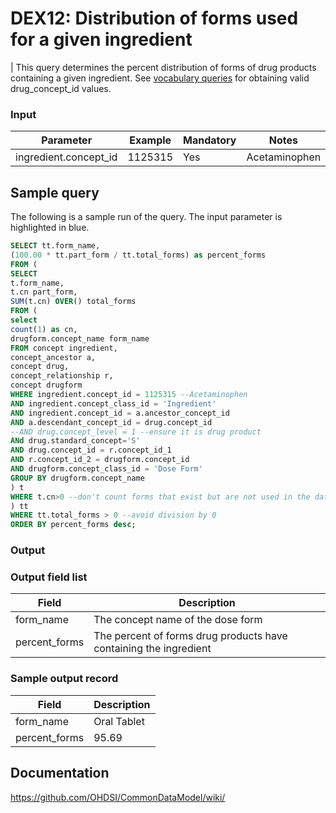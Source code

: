 # DEX12: Distribution of forms used for a given ingredient

| This query determines the percent distribution of forms of drug products containing a given ingredient. See  [vocabulary queries](http://vocabqueries.omop.org/drug-queries) for obtaining valid drug_concept_id values.

### Input

|  Parameter |  Example |  Mandatory |  Notes |
| --- | --- | --- | --- |
|  ingredient.concept_id |  1125315 |  Yes |  Acetaminophen |

## Sample query
The following is a sample run of the query. The input parameter is highlighted in  blue. 

```sql
SELECT tt.form_name,
(100.00 * tt.part_form / tt.total_forms) as percent_forms
FROM (
SELECT 
t.form_name,
t.cn part_form,
SUM(t.cn) OVER() total_forms
FROM (
select 
count(1) as cn,
drugform.concept_name form_name
FROM concept ingredient,
concept_ancestor a,
concept drug,
concept_relationship r,
concept drugform
WHERE ingredient.concept_id = 1125315 --Acetaminophen
AND ingredient.concept_class_id = 'Ingredient'
AND ingredient.concept_id = a.ancestor_concept_id
AND a.descendant_concept_id = drug.concept_id
--AND drug.concept_level = 1 --ensure it is drug product
ANd drug.standard_concept='S'
AND drug.concept_id = r.concept_id_1
AND r.concept_id_2 = drugform.concept_id
AND drugform.concept_class_id = 'Dose Form'
GROUP BY drugform.concept_name
) t 
WHERE t.cn>0 --don't count forms that exist but are not used in the data
) tt
WHERE tt.total_forms > 0 --avoid division by 0
ORDER BY percent_forms desc;
```

### Output

### Output field list

|  Field |  Description |
| --- | --- | 
| form_name | The concept name of the dose form |
| percent_forms | The percent of forms drug products have containing the ingredient |


### Sample output record

|  Field |  Description |
| --- | --- | 
| form_name |  Oral Tablet |
| percent_forms |  95.69 |

## Documentation
https://github.com/OHDSI/CommonDataModel/wiki/
